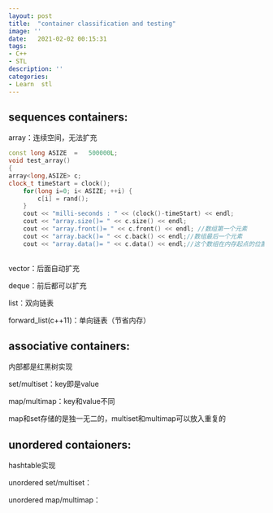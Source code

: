 ```yaml
---
layout: post
title:  "container classification and testing"
image: ''
date:   2021-02-02 00:15:31
tags:
- C++
- STL
description: ''
categories:
- Learn  stl 
---
```


## sequences containers:

array：连续空间，无法扩充

~~~cpp
const long ASIZE  =   500000L;
void test_array()
{
array<long,ASIZE> c;  				
clock_t timeStart = clock();									
    for(long i=0; i< ASIZE; ++i) {
        c[i] = rand(); 
    }
	cout << "milli-seconds : " << (clock()-timeStart) << endl;	
	cout << "array.size()= " << c.size() << endl;	
	cout << "array.front()= " << c.front() << endl;	//数组第一个元素
	cout << "array.back()= " << c.back() << endl;//数组最后一个元素
	cout << "array.data()= " << c.data() << endl;//这个数组在内存起点的位置
	
~~~




vector：后面自动扩充

deque：前后都可以扩充

list：双向链表

forward_list(c++11)：单向链表（节省内存）

## associative containers:

内部都是红黑树实现

set/multiset：key即是value

map/multimap：key和value不同

map和set存储的是独一无二的，multiset和multimap可以放入重复的

## unordered contaioners:

hashtable实现

unordered set/multiset：

unordered map/multimap：